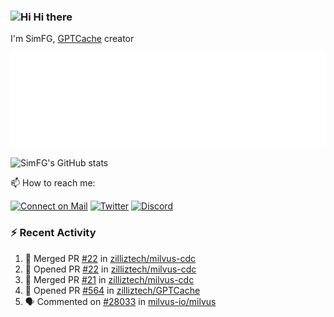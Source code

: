 ### <img src='https://qpluspicture.oss-cn-beijing.aliyuncs.com/6LjjQA/Hi.gif' alt='Hi' width="24"/> Hi there

I'm SimFG, [GPTCache](https://github.com/zilliztech/GPTCache) creator

![Metrics 👋](/metrics.plugin.followup.user.svg)

![SimFG's GitHub stats](https://github-readme-stats.vercel.app/api?username=SimFG&show_icons=true&theme=radical&count_private=true)

📫 How to reach me:

[![Connect on Mail](https://img.shields.io/badge/Ask%20me-anything-1abc9c.svg)](mailto:1142838399@qq.com)
[![Twitter](https://img.shields.io/twitter/follow/FogSim?style=social)](https://twitter.com/FogSim)
[![Discord](https://img.shields.io/discord/1092648432495251507?label=Discord&logo=discord)](https://discord.gg/Q8C6WEjSWV)

### :zap: Recent Activity

<!--START_SECTION:activity-->
1. 🎉 Merged PR [#22](https://github.com/zilliztech/milvus-cdc/pull/22) in [zilliztech/milvus-cdc](https://github.com/zilliztech/milvus-cdc)
2. 💪 Opened PR [#22](https://github.com/zilliztech/milvus-cdc/pull/22) in [zilliztech/milvus-cdc](https://github.com/zilliztech/milvus-cdc)
3. 🎉 Merged PR [#21](https://github.com/zilliztech/milvus-cdc/pull/21) in [zilliztech/milvus-cdc](https://github.com/zilliztech/milvus-cdc)
4. 💪 Opened PR [#564](https://github.com/zilliztech/GPTCache/pull/564) in [zilliztech/GPTCache](https://github.com/zilliztech/GPTCache)
5. 🗣 Commented on [#28033](https://github.com/milvus-io/milvus/issues/28033) in [milvus-io/milvus](https://github.com/milvus-io/milvus)
<!--END_SECTION:activity-->

